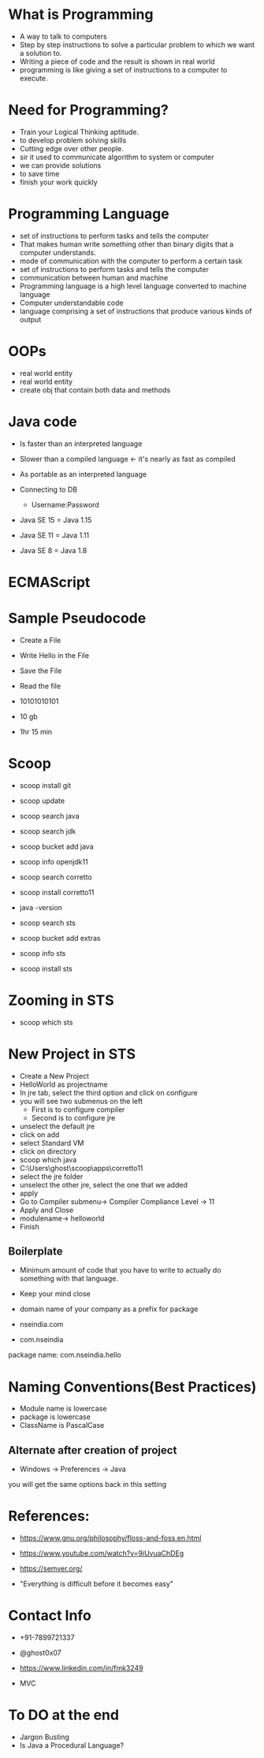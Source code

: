 # What is Programming

- A way to talk to computers
- Step by step instructions to solve a particular problem to which we want a solution to.
- Writing a piece of code and the result is shown in real world
- programming is like giving a set of instructions to a computer to execute.

# Need for Programming?

- Train your Logical Thinking aptitude. 
- to develop problem solving skills
- Cutting edge over other people. 
- sir it used to communicate algorithm to system or computer
- we can provide solutions
- to save time
- finish your work quickly

# Programming Language

- set of instructions to perform tasks and tells the computer
- That makes human write something other than binary digits that a computer understands.
- mode of communication with the computer to perform a certain task
- set of instructions to perform tasks and tells the computer
- communication between human and machine
- Programming language is a high level language converted to machine language
- Computer understandable code
- language comprising a set of instructions that produce various kinds of output

# OOPs

- real world entity
- real world entity
- create obj that contain both data and methods 


# Java code

- Is faster than an interpreted language
- Slower than a compiled language  <- it's nearly as fast as compiled
- As portable as an interpreted language

- Connecting to DB
    - Username:Password

- Java SE 15 = Java 1.15
- Java SE 11 = Java 1.11
- Java SE 8 = Java 1.8

# ECMAScript




# Sample Pseudocode

- Create a File
- Write Hello in the File
- Save the File
- Read the file

- 10101010101

- 10 gb
- 1hr 15 min


# Scoop

- scoop install git
- scoop update
- scoop search java
- scoop search jdk
- scoop bucket add java
- scoop info openjdk11
- scoop search corretto
- scoop install corretto11
- java -version

- scoop search sts
- scoop bucket add extras
- scoop info sts
- scoop install sts

# Zooming in STS

- scoop which sts

# New Project in STS

- Create a New Project
- HelloWorld as projectname
- In jre tab, select the third option and click on configure
- you will see two submenus on the left
    - First is to configure compiler
    - Second is to configure jre
- unselect the default jre
- click on add
- select Standard VM 
- click on directory
- scoop which java
- C:\Users\ghost\scoop\apps\corretto11
- select the jre folder 
- unselect the other jre, select the one that we added
- apply
- Go to Compiler submenu-> Compiler Compliance Level -> 11
- Apply and Close
- modulename-> helloworld
- Finish


## Boilerplate 

- Minimum amount of code that you have to write to actually do something with that language.
- Keep your mind close

- domain name of your company as a prefix for package
- nseindia.com
- com.nseindia

package name: com.nseindia.hello

# Naming Conventions(Best Practices)

- Module name is lowercase
- package is lowercase
- ClassName is PascalCase 


## Alternate after creation of project

- Windows -> Preferences -> Java 

you will get the same options back in this setting


# References:

- https://www.gnu.org/philosophy/floss-and-foss.en.html
- https://www.youtube.com/watch?v=9iUvuaChDEg
- https://semver.org/


- "Everything is difficult before it becomes easy"

# Contact Info

- +91-7899721337
- @ghost0x07
- https://www.linkedin.com/in/fmk3249


- MVC


# To DO at the end

- Jargon Busting
- Is Java a Procedural Language?

